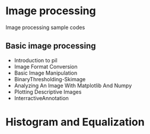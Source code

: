 # Image processing
 Image processing sample codes 

## Basic image processing 
- Introduction to pil
- Image Format Conversion
- Basic Image Manipulation
- BinaryThresholding-Skimage
- Analyzing An Image With Matplotlib And Numpy
- Plotting Descriptive Images
- InterractiveAnnotation

# Histogram and Equalization
